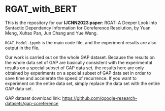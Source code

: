 # RGAT_with_BERT

This is the repository for our **IJCNN2023 paper**: RGAT: A Deeper Look into Syntactic Dependency Information for Coreference Resolution, by Yuan Meng, Xuhao Pan, Jun Chang and Yue Wang.

`RGAT_Model.ipynb` is the main code file, and the experiment results are also output in the file.

Our work is carried out on the whole GAP dataset. Because the results on the whole data set of GAP are basically consistent with the experimental results on a special subset of GAP data set, the results here are only obtained by experiments on a special subset of GAP data set in order to save time and accelerate the speed of recurrence. If you want to experiment on the entire data set, simply replace the data set with the entire GAP data set.

GAP dataset download link: https://github.com/google-research-datasets/gap-coreference
